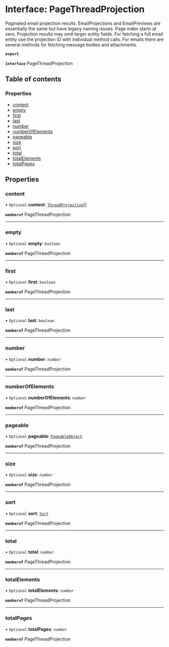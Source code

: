 # Interface: PageThreadProjection

Paginated email projection results. EmailProjections and EmailPreviews are essentially the same but have legacy naming issues. Page index starts at zero. Projection results may omit larger entity fields. For fetching a full email entity use the projection ID with individual method calls. For emails there are several methods for fetching message bodies and attachments.

**`export`**

**`interface`** PageThreadProjection

## Table of contents

### Properties

- [content](PageThreadProjection.md#content)
- [empty](PageThreadProjection.md#empty)
- [first](PageThreadProjection.md#first)
- [last](PageThreadProjection.md#last)
- [number](PageThreadProjection.md#number)
- [numberOfElements](PageThreadProjection.md#numberofelements)
- [pageable](PageThreadProjection.md#pageable)
- [size](PageThreadProjection.md#size)
- [sort](PageThreadProjection.md#sort)
- [total](PageThreadProjection.md#total)
- [totalElements](PageThreadProjection.md#totalelements)
- [totalPages](PageThreadProjection.md#totalpages)

## Properties

### content

• `Optional` **content**: [`ThreadProjection`](ThreadProjection.md)[]

**`memberof`** PageThreadProjection

___

### empty

• `Optional` **empty**: `boolean`

**`memberof`** PageThreadProjection

___

### first

• `Optional` **first**: `boolean`

**`memberof`** PageThreadProjection

___

### last

• `Optional` **last**: `boolean`

**`memberof`** PageThreadProjection

___

### number

• `Optional` **number**: `number`

**`memberof`** PageThreadProjection

___

### numberOfElements

• `Optional` **numberOfElements**: `number`

**`memberof`** PageThreadProjection

___

### pageable

• `Optional` **pageable**: [`PageableObject`](PageableObject.md)

**`memberof`** PageThreadProjection

___

### size

• `Optional` **size**: `number`

**`memberof`** PageThreadProjection

___

### sort

• `Optional` **sort**: [`Sort`](Sort.md)

**`memberof`** PageThreadProjection

___

### total

• `Optional` **total**: `number`

**`memberof`** PageThreadProjection

___

### totalElements

• `Optional` **totalElements**: `number`

**`memberof`** PageThreadProjection

___

### totalPages

• `Optional` **totalPages**: `number`

**`memberof`** PageThreadProjection
